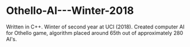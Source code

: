 # Othello-AI---Winter-2018
Written in C++. Winter of second year at UCI (2018). Created computer AI for Othello game, algorithm placed around 65th out of approximately 280 AI's. 
